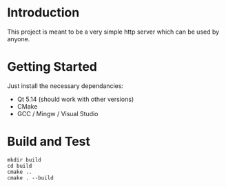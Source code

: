 # Introduction 
This project is meant to be a very simple http server which can be used by anyone.

# Getting Started
Just install the necessary dependancies: 
  - Qt 5.14 (should work with other versions)
  - CMake
  - GCC / Mingw / Visual Studio

# Build and Test
```
mkdir build
cd build
cmake ..
cmake . --build
```

